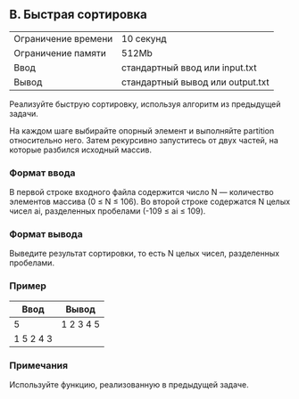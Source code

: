 ## B. Быстрая сортировка

| | |
|------------|------------|
| Ограничение времени |	10 секунд |
| Ограничение памяти |	512Mb |
| Ввод |	стандартный ввод или input.txt |
| Вывод |	стандартный вывод или output.txt |

Реализуйте быструю сортировку, используя алгоритм из предыдущей задачи.

На каждом шаге выбирайте опорный элемент и выполняйте partition относительно него. Затем рекурсивно запуститесь от двух частей, на которые разбился исходный массив.

### Формат ввода
В первой строке входного файла содержится число N — количество элементов массива (0 ≤ N ≤ 106).
Во второй строке содержатся N целых чисел ai, разделенных пробелами (-109 ≤ ai ≤ 109).

### Формат вывода
Выведите результат сортировки, то есть N целых чисел, разделенных пробелами.

### Пример
| Ввод | Вывод |
| ---- | ----- |
| 5 | 1 2 3 4 5 |
| 1 5 2 4 3 |  |

### Примечания
Используйте функцию, реализованную в предыдущей задаче.
